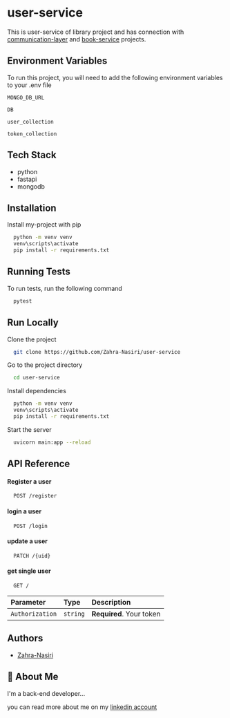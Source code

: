
# user-service

This is user-service of library project and has connection with [communication-layer](https://github.com/Zahra-Nasiri/communication-layer)
 and [book-service](https://github.com/Zahra-Nasiri/book-service)
 projects.


## Environment Variables

To run this project, you will need to add the following environment variables to your .env file

`MONGO_DB_URL`

`DB`

`user_collection`

`token_collection`


## Tech Stack

* python
* fastapi
* mongodb




## Installation

Install my-project with pip

```bash
  python -m venv venv
  venv\scripts\activate
  pip install -r requirements.txt
```

## Running Tests

To run tests, run the following command

```bash
  pytest
```


## Run Locally

Clone the project

```bash
  git clone https://github.com/Zahra-Nasiri/user-service
```

Go to the project directory

```bash
  cd user-service
```

Install dependencies

```bash
  python -m venv venv
  venv\scripts\activate
  pip install -r requirements.txt
```

Start the server

```bash
  uvicorn main:app --reload
```

## API Reference

#### Register a user

```http
  POST /register
```

#### login a user

```http
  POST /login
```

#### update a user

```http
  PATCH /{uid}
```

#### get single user


```http
  GET /
```


| Parameter | Type     | Description                |
| :-------- | :------- | :------------------------- |
| `Authorization` | `string` | **Required**. Your token |

## Authors

- [Zahra-Nasiri](https://github.com/Zahra-Nasiri)


## 🚀 About Me
I'm a  back-end developer...

you can read more about me on my [linkedin account](https://www.linkedin.com/in/zahra-nasirmohammadi-73584b241/)

